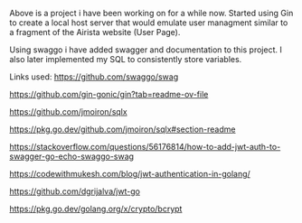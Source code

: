 Above is a project i have been working on for a while now. Started using Gin to create a local host server that would emulate user managment similar to a fragment of the Airista website (User Page).

Using swaggo i have added swagger and documentation to this project. I also later implemented my SQL to consistently store variables. 

Links used:
https://github.com/swaggo/swag

https://github.com/gin-gonic/gin?tab=readme-ov-file

https://github.com/jmoiron/sqlx

https://pkg.go.dev/github.com/jmoiron/sqlx#section-readme

https://stackoverflow.com/questions/56176814/how-to-add-jwt-auth-to-swagger-go-echo-swaggo-swag

https://codewithmukesh.com/blog/jwt-authentication-in-golang/

https://github.com/dgrijalva/jwt-go

https://pkg.go.dev/golang.org/x/crypto/bcrypt

